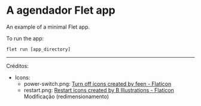 # A agendador Flet app

An example of a minimal Flet app.

To run the app:

```
flet run [app_directory]
```

<hr>

Créditos:
- Icons:
    - power-switch.png: <a href="https://www.flaticon.com/free-icons/turn-off" title="turn off icons">Turn off icons created by feen - Flaticon</a>
    - restart.png: <a href="https://www.flaticon.com/free-icons/restart" title="restart icons">Restart icons created by B Illustrations - Flaticon</a> Modificação (redimensionamento)